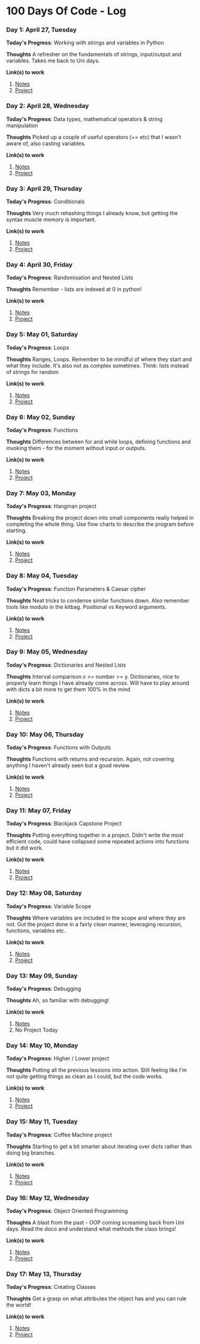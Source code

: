 # 100 Days Of Code - Log

<!-- ### Day 0: February 30, 2016 (Example 1) -->
<!-- ##### (delete me or comment me out)

**Today's Progress**: Fixed CSS, worked on canvas functionality for the app.

**Thoughts:** I really struggled with CSS, but, overall, I feel like I am slowly getting better at it. Canvas is still new for me, but I managed to figure out some basic functionality.

**Link to work:** [Calculator App](http://www.example.com)

### Day 0: February 30, 2016 (Example 2)
##### (delete me or comment me out)

**Today's Progress**: Fixed CSS, worked on canvas functionality for the app.

**Thoughts**: I really struggled with CSS, but, overall, I feel like I am slowly getting better at it. Canvas is still new for me, but I managed to figure out some basic functionality.

**Link(s) to work**: [Calculator App](http://www.example.com) -->


### Day 1: April 27, Tuesday

**Today's Progress**: Working with strings and variables in Python

**Thoughts** A refresher on the fundamentals of strings, input/output and variables. Takes me back to Uni days.

**Link(s) to work**
1. [Notes](notes\day001.md)
2. [Project](code\day001\day001project.py)


### Day 2: April 28, Wednesday

**Today's Progress**: Data types, mathematical operators & string manipulation

**Thoughts** Picked up a couple of useful operators (+= etc) that I wasn't aware of, also casting variables.

**Link(s) to work**
1. [Notes](notes\day002.md)
2. [Project](code\day002\day002project.py)


### Day 3: April 29, Thursday

**Today's Progress**: Conditionals

**Thoughts** Very much rehashing things I already know, but getting the syntax muscle memory is important.

**Link(s) to work**
1. [Notes](notes\day003.md)
2. [Project](code\day003\day003project.py)


### Day 4: April 30, Friday

**Today's Progress**: Randomisation and Nested Lists

**Thoughts** Remember - lists are indexed at 0 in python!

**Link(s) to work**
1. [Notes](notes\day004.md)
2. [Project](code\day004\day004project.py)


### Day 5: May 01, Saturday

**Today's Progress**: Loops

**Thoughts** Ranges, Loops. Remember to be mindful of where they start and what they include. It's also not as complex sometimes. Think: lists instead of strings for random

**Link(s) to work**
1. [Notes](notes\day005.md)
2. [Project](code\day005\day005project.py)


### Day 6: May 02, Sunday

**Today's Progress**: Functions

**Thoughts** Differences between for and while loops, defining functions and invoking them - for the moment without input or outputs.

**Link(s) to work**
1. [Notes](notes\day006.md)
2. [Project](code\day006\day006project.py)


### Day 7: May 03, Monday

**Today's Progress**: Hangman project

**Thoughts** Breaking the project down into small components really helped in completing the whole thing. Use flow charts to describe the program before starting.

**Link(s) to work**
1. [Notes](notes\day007.md)
2. [Project](code\day007\day007project.py)


### Day 8: May 04, Tuesday

**Today's Progress**: Function Parameters & Caesar cipher

**Thoughts** Neat tricks to condense similar functions down. Also remember tools like modulo in the kitbag. Positional vs Keyword arguments.

**Link(s) to work**
1. [Notes](notes\day008.md)
2. [Project](code\day008\day008project.py)


### Day 9: May 05, Wednesday

**Today's Progress**: Dictionaries and Nested Lists

**Thoughts** Interval comparison x >= number >= y. Dictionaries, nice to properly learn things I have already come across. Will have to play around with dicts a bit more to get them 100% in the mind

**Link(s) to work**
1. [Notes](notes\day009.md)
2. [Project](code\day009\day009project.py)

### Day 10: May 06, Thursday

**Today's Progress**: Functions with Outputs

**Thoughts** Functions with returns and recursion. Again, not covering anything I haven't already seen but a good review.

**Link(s) to work**
1. [Notes](notes\day010.md)
2. [Project](code\day010\day010project.py)


### Day 11: May 07, Friday

**Today's Progress**: Blackjack Capstone Project

**Thoughts** Putting everything together in a project. Didn't write the most efficient code, could have collapsed some repeated actions into functions but it did work.

**Link(s) to work**
1. [Notes](notes\day011.md)
2. [Project](code\day011\day011project.py)


### Day 12: May 08, Saturday

**Today's Progress**: Variable Scope

**Thoughts** Where variables are included in the scope and where they are not. Got the project done in a fairly clean manner, leveraging recursion, functions, variables etc.

**Link(s) to work**
1. [Notes](notes\day012.md)
2. [Project](code\day012\day012project.py)


### Day 13: May 09, Sunday

**Today's Progress**: Debugging

**Thoughts** Ah, so familiar with debugging!

**Link(s) to work**
1. [Notes](notes\day013.md)
2. No Project Today


### Day 14: May 10, Monday

**Today's Progress**: Higher / Lower project

**Thoughts** Putting all the previous lessions into action. Still feeling like I'm not quite getting things as clean as I could, but the code works.

**Link(s) to work**
1. [Notes](notes\day014.md)
2. [Project](code\day014\day014project.py)


### Day 15: May 11, Tuesday

**Today's Progress**: Coffee Machine project

**Thoughts** Starting to get a bit smarter about iterating over dicts rather than doing big branches.

**Link(s) to work**
1. [Notes](notes\day015.md)
2. [Project](code\day015\day015project.py)


### Day 16: May 12, Wednesday

**Today's Progress**: Object Oriented Programming

**Thoughts** A blast from the past - OOP coming screaming back from Uni days. Read the doco and understand what methods the class brings!

**Link(s) to work**
1. [Notes](notes\day016.md)
2. [Project](code\day016\day016project.py)


### Day 17: May 13, Thursday

**Today's Progress**: Creating Classes

**Thoughts** Get a grasp on what attributes the object has and you can rule the world!

**Link(s) to work**
1. [Notes](notes\day017.md)
2. [Project](code\day017\day017project.py)
